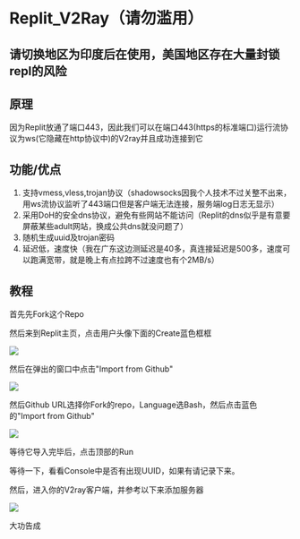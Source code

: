 # Replit_V2Ray（请勿滥用）
## 请切换地区为印度后在使用，美国地区存在大量封锁repl的风险
## 原理

因为Replit放通了端口443，因此我们可以在端口443(https的标准端口)运行流协议为ws(它隐藏在http协议中)的V2ray并且成功连接到它

## 功能/优点

1. 支持vmess,vless,trojan协议（shadowsocks因我个人技术不过关整不出来，用ws流协议监听了443端口但是客户端无法连接，服务端log日志无显示）
2. 采用DoH的安全dns协议，避免有些网站不能访问（Replit的dns似乎是有意要屏蔽某些adult网站，换成公共dns就没问题了）
3. 随机生成uuid及trojan密码
4. 延迟低，速度快（我在广东这边测延迟是40多，真连接延迟是500多，速度可以跑满宽带，就是晚上有点拉跨不过速度也有个2MB/s）

## 教程

首先先Fork这个Repo

然后来到Replit主页，点击用户头像下面的Create蓝色框框

![](https://replit-v2ray-dl.redball1017.gq/tutorial-1.png)

然后在弹出的窗口中点击"Import from Github"

![](https://replit-v2ray-dl.redball1017.gq/tutorial-2.png)

然后Github URL选择你Fork的repo，Language选Bash，然后点击蓝色的"Import from Github"

![](https://replit-v2ray-dl.redball1017.gq/Tutorial-3.png)

等待它导入完毕后，点击顶部的Run

等待一下，看看Console中是否有出现UUID，如果有请记录下来。

然后，进入你的V2ray客户端，并参考以下来添加服务器

![](https://replit-v2ray-dl.redball1017.gq/tutorial-7.png)

大功告成
